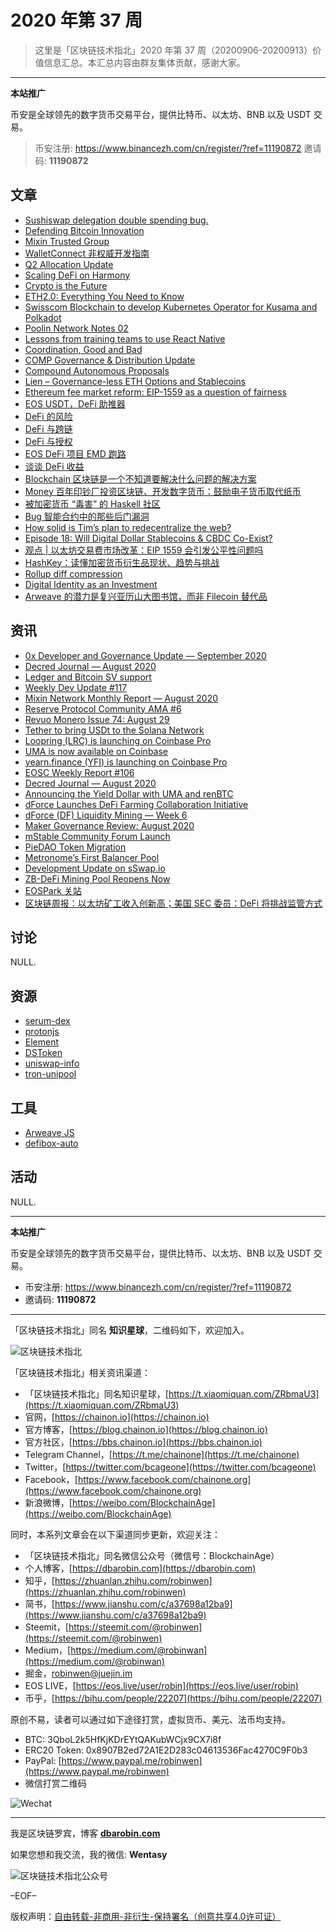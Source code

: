 # 2020 年第 37 周

> 这里是「区块链技术指北」2020 年第 37 周（20200906-20200913）价值信息汇总。本汇总内容由群友集体贡献，感谢大家。

***

**本站推广**

币安是全球领先的数字货币交易平台，提供比特币、以太坊、BNB 以及 USDT 交易。

> 币安注册: https://www.binancezh.com/cn/register/?ref=11190872
> 邀请码: **11190872**

## 文章

* [Sushiswap delegation double spending bug.](https://bbs.chainon.io/d/6327)
* [Defending Bitcoin Innovation](https://bbs.chainon.io/d/6329)
* [Mixin Trusted Group](https://bbs.chainon.io/d/6330)
* [WalletConnect 非权威开发指南](https://bbs.chainon.io/d/6332)
* [Q2 Allocation Update](https://bbs.chainon.io/d/6333)
* [Scaling DeFi on Harmony](https://bbs.chainon.io/d/6334)
* [Crypto is the Future](https://bbs.chainon.io/d/6336)
* [ETH2.0: Everything You Need to Know](https://bbs.chainon.io/d/6339)
* [Swisscom Blockchain to develop Kubernetes Operator for Kusama and Polkadot](https://bbs.chainon.io/d/6340)
* [Poolin Network Notes 02](https://bbs.chainon.io/d/6341)
* [Lessons from training teams to use React Native](https://bbs.chainon.io/d/6348)
* [Coordination, Good and Bad](https://bbs.chainon.io/d/6352)
* [COMP Governance & Distribution Update](https://bbs.chainon.io/d/6353)
* [Compound Autonomous Proposals](https://bbs.chainon.io/d/6354)
* [Lien – Governance-less ETH Options and Stablecoins](https://bbs.chainon.io/d/6355)
* [Ethereum fee market reform: EIP-1559 as a question of fairness](https://bbs.chainon.io/d/6362)
* [EOS USDT，DeFi 助推器](https://bbs.chainon.io/d/6365)
* [DeFi 的风险](https://bbs.chainon.io/d/6366)
* [DeFi 与跨链](https://bbs.chainon.io/d/6367)
* [DeFi 与授权](https://bbs.chainon.io/d/6368)
* [EOS DeFi 项目 EMD 跑路](https://bbs.chainon.io/d/6369)
* [谈谈 DeFi 收益](https://bbs.chainon.io/d/6371)
* [Blockchain 区块链是一个不知道要解决什么问题的解决方案](https://bbs.chainon.io/d/6372)
* [Money 百年印钞厂投资区块链、开发数字货币：鼓励电子货币取代纸币](https://bbs.chainon.io/d/6373)
* [被加密货币 “毒害” 的 Haskell 社区](https://bbs.chainon.io/d/6374)
* [Bug 智能合约中的那些后门漏洞](https://bbs.chainon.io/d/6375)
* [How solid is Tim’s plan to redecentralize the web?](https://bbs.chainon.io/d/6385)
* [Episode 18: Will Digital Dollar Stablecoins & CBDC Co-Exist?](https://bbs.chainon.io/d/6386)
* [观点 | 以太坊交易费市场改革：EIP 1559 会引发公平性问题吗](https://bbs.chainon.io/d/6387)
* [HashKey：读懂加密货币衍生品现状、趋势与挑战](https://bbs.chainon.io/d/6388)
* [Rollup diff compression](https://bbs.chainon.io/d/6389)
* [Digital Identity as an Investment](https://bbs.chainon.io/d/6390)
* [Arweave 的潜力是复兴亚历山大图书馆，而非 Filecoin 替代品](https://bbs.chainon.io/d/6391)

## 资讯

* [0x Developer and Governance Update — September 2020](https://bbs.chainon.io/d/6328)
* [Decred Journal — August 2020](https://bbs.chainon.io/d/6331)
* [Ledger and Bitcoin SV support](https://bbs.chainon.io/d/6335)
* [Weekly Dev Update #117](https://bbs.chainon.io/d/6337)
* [Mixin Network Monthly Report — August 2020](https://bbs.chainon.io/d/6338)
* [Reserve Protocol Community AMA #6](https://bbs.chainon.io/d/6342)
* [Revuo Monero Issue 74: August 29](https://bbs.chainon.io/d/6343)
* [Tether to bring USDt to the Solana Network](https://bbs.chainon.io/d/6344)
* [Loopring (LRC) is launching on Coinbase Pro](https://bbs.chainon.io/d/6345)
* [UMA is now available on Coinbase](https://bbs.chainon.io/d/6346)
* [yearn.finance (YFI) is launching on Coinbase Pro](https://bbs.chainon.io/d/6347)
* [EOSC Weekly Report #106](https://bbs.chainon.io/d/6349)
* [Decred Journal — August 2020](https://bbs.chainon.io/d/6350)
* [Announcing the Yield Dollar with UMA and renBTC](https://bbs.chainon.io/d/6351)
* [dForce Launches DeFi Farming Collaboration Initiative](https://bbs.chainon.io/d/6356)
* [dForce (DF) Liquidity Mining — Week 6](https://bbs.chainon.io/d/6357)
* [Maker Governance Review: August 2020](https://bbs.chainon.io/d/6358)
* [mStable Community Forum Launch](https://bbs.chainon.io/d/6359)
* [PieDAO Token Migration](https://bbs.chainon.io/d/6360)
* [Metronome’s First Balancer Pool](https://bbs.chainon.io/d/6361)
* [Development Update on sSwap.io](https://bbs.chainon.io/d/6363)
* [ZB-DeFi Mining Pool Reopens Now](https://bbs.chainon.io/d/6364)
* [EOSPark 关站](https://bbs.chainon.io/d/6370)
* [区块链周报：以太坊矿工收入创新高；美国 SEC 委员：DeFi 将挑战监管方式](https://bbs.chainon.io/d/6376)

## 讨论

NULL.

## 资源

* [serum-dex](https://bbs.chainon.io/d/6378)
* [protonjs](https://bbs.chainon.io/d/6379)
* [Element](https://bbs.chainon.io/d/6380)
* [DSToken](https://bbs.chainon.io/d/6381)
* [uniswap-info](https://bbs.chainon.io/d/6382)
* [tron-unipool](https://bbs.chainon.io/d/6383)

## 工具

* [Arweave JS](https://bbs.chainon.io/d/6377)
* [defibox-auto](https://bbs.chainon.io/d/6384)

## 活动

NULL.

***

**本站推广**

币安是全球领先的数字货币交易平台，提供比特币、以太坊、BNB 以及 USDT 交易。

* 币安注册: https://www.binancezh.com/cn/register/?ref=11190872
* 邀请码: **11190872**

***

「区块链技术指北」同名 **知识星球**，二维码如下，欢迎加入。

![区块链技术指北](https://cdn.dbarobin.com/3YzonTR.png)

「区块链技术指北」相关资讯渠道：

* 「区块链技术指北」同名知识星球，[https://t.xiaomiquan.com/ZRbmaU3](https://t.xiaomiquan.com/ZRbmaU3)
* 官网，[https://chainon.io](https://chainon.io)
* 官方博客，[https://blog.chainon.io](https://blog.chainon.io)
* 官方社区，[https://bbs.chainon.io](https://bbs.chainon.io)
* Telegram Channel，[https://t.me/chainone](https://t.me/chainone)
* Twitter，[https://twitter.com/bcageone](https://twitter.com/bcageone)
* Facebook，[https://www.facebook.com/chainone.org](https://www.facebook.com/chainone.org)
* 新浪微博，[https://weibo.com/BlockchainAge](https://weibo.com/BlockchainAge)

同时，本系列文章会在以下渠道同步更新，欢迎关注：

* 「区块链技术指北」同名微信公众号（微信号：BlockchainAge）
* 个人博客，[https://dbarobin.com](https://dbarobin.com)
* 知乎，[https://zhuanlan.zhihu.com/robinwen](https://zhuanlan.zhihu.com/robinwen)
* 简书，[https://www.jianshu.com/c/a37698a12ba9](https://www.jianshu.com/c/a37698a12ba9)
* Steemit，[https://steemit.com/@robinwen](https://steemit.com/@robinwen)
* Medium，[https://medium.com/@robinwan](https://medium.com/@robinwan)
* 掘金，[robinwen@juejin.im](https://juejin.im/user/5673ccae60b2260ee435f89a/posts)
* EOS LIVE，[https://eos.live/user/robin](https://eos.live/user/robin)
* 币乎，[https://bihu.com/people/22207](https://bihu.com/people/22207)

原创不易，读者可以通过如下途径打赏，虚拟货币、美元、法币均支持。

* BTC: 3QboL2k5HfKjKDrEYtQAKubWCjx9CX7i8f
* ERC20 Token: 0x8907B2ed72A1E2D283c04613536Fac4270C9F0b3
* PayPal: [https://www.paypal.me/robinwen](https://www.paypal.me/robinwen)
* 微信打赏二维码

![Wechat](https://cdn.dbarobin.com/SzoNl5b.jpg)

***

我是区块链罗宾，博客 **[dbarobin.com](https://dbarobin.com/)**

如果您想和我交流，我的微信: **Wentasy**

![区块链技术指北公众号](https://cdn.dbarobin.com/w0wignb.png)

–EOF–

版权声明：[自由转载-非商用-非衍生-保持署名（创意共享4.0许可证）](http://creativecommons.org/licenses/by-nc-nd/4.0/deed.zh)